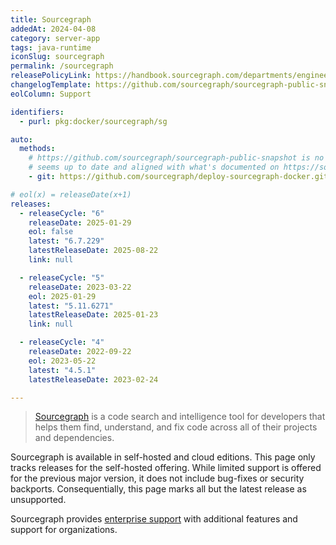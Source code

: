 ```yaml
---
title: Sourcegraph
addedAt: 2024-04-08
category: server-app
tags: java-runtime
iconSlug: sourcegraph
permalink: /sourcegraph
releasePolicyLink: https://handbook.sourcegraph.com/departments/engineering/dev/process/releases/
changelogTemplate: https://github.com/sourcegraph/sourcegraph-public-snapshot/releases/tag/v__LATEST__
eolColumn: Support

identifiers:
  - purl: pkg:docker/sourcegraph/sg

auto:
  methods:
    # https://github.com/sourcegraph/sourcegraph-public-snapshot is no more updated, this repository
    # seems up to date and aligned with what's documented on https://sourcegraph.com/docs/releases.
    - git: https://github.com/sourcegraph/deploy-sourcegraph-docker.git

# eol(x) = releaseDate(x+1)
releases:
  - releaseCycle: "6"
    releaseDate: 2025-01-29
    eol: false
    latest: "6.7.229"
    latestReleaseDate: 2025-08-22
    link: null

  - releaseCycle: "5"
    releaseDate: 2023-03-22
    eol: 2025-01-29
    latest: "5.11.6271"
    latestReleaseDate: 2025-01-23
    link: null

  - releaseCycle: "4"
    releaseDate: 2022-09-22
    eol: 2023-05-22
    latest: "4.5.1"
    latestReleaseDate: 2023-02-24

---
```


> [Sourcegraph](https://sourcegraph.com/) is a code search and intelligence tool for developers that helps
> them find, understand, and fix code across all of their projects and dependencies.

Sourcegraph is available in self-hosted and cloud editions. This page only tracks releases for
the self-hosted offering. While limited support is offered for the previous major version, it does
not include bug-fixes or security backports. Consequentially, this page marks all but the latest
release as unsupported.

Sourcegraph provides [enterprise support](https://sourcegraph.com/pricing) with additional features
and support for organizations.
